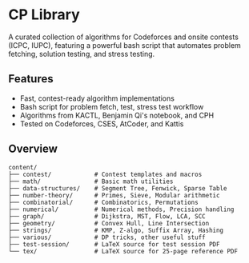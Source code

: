 # CP Library

A curated collection of algorithms for Codeforces and onsite contests (ICPC, IUPC), featuring a powerful bash script that automates problem fetching, solution testing, and stress testing.

## Features
- Fast, contest-ready algorithm implementations
- Bash script for problem fetch, test, stress test workflow
- Algorithms from KACTL, Benjamin Qi's notebook, and CPH
- Tested on Codeforces, CSES, AtCoder, and Kattis

## Overview
```
content/
├── contest/            # Contest templates and macros
├── math/               # Basic math utilities
├── data-structures/    # Segment Tree, Fenwick, Sparse Table
├── number-theory/      # Primes, Sieve, Modular arithmetic
├── combinatorial/      # Combinatorics, Permutations
├── numerical/          # Numerical methods, Precision handling
├── graph/              # Dijkstra, MST, Flow, LCA, SCC
├── geometry/           # Convex Hull, Line Intersection
├── strings/            # KMP, Z-algo, Suffix Array, Hashing
├── various/            # DP tricks, other useful stuff
├── test-session/       # LaTeX source for test session PDF
└── tex/                # LaTeX source for 25-page reference PDF
```